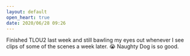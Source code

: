 ```yaml
---
layout: default
open_heart: true
date: 2020/06/28 09:26
---
```


Finished TLOU2 last week and still bawling my eyes out whenever I see clips of some of the scenes a week later. 😭 Naughty Dog is so good.
